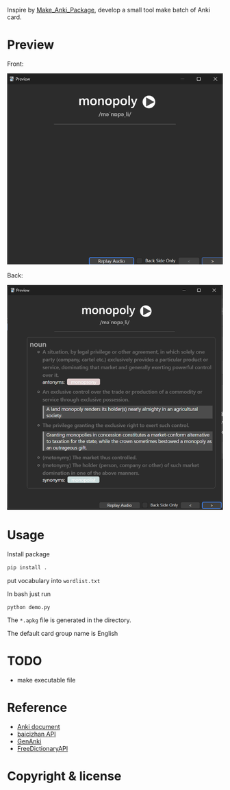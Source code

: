Inspire by [Make_Anki_Package](https://github.com/tongfeima/Make_Anki_Package), develop a small tool make batch of Anki card. 


# Preview

Front:

![Front](doc/img/front.png)

Back:

![Back](doc/img/back.png)



# Usage

Install package
```python
pip install .
```

put vocabulary into `wordlist.txt`

In bash just run
```
python demo.py
```
The `*.apkg` file is generated in the directory. 

The default card group name is English


# TODO

- make executable file


# Reference

- [Anki document](https://docs.ankiweb.net/templates/fields.html#field-references)
- [baicizhan API](https://github.com/lyc8503/baicizhan-word-meaning-API)
- [GenAnki](https://github.com/kerrickstaley/genanki)
- [FreeDictionaryAPI](https://github.com/meetDeveloper/freeDictionaryAPI)

# Copyright & license

